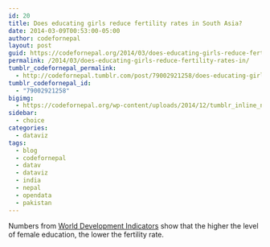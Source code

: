 ```yaml
---
id: 20
title: Does educating girls reduce fertility rates in South Asia?
date: 2014-03-09T00:53:00-05:00
author: codefornepal
layout: post
guid: https://codefornepal.org/2014/03/does-educating-girls-reduce-fertility-rates-in/
permalink: /2014/03/does-educating-girls-reduce-fertility-rates-in/
tumblr_codefornepal_permalink:
  - http://codefornepal.tumblr.com/post/79002921258/does-educating-girls-reduce-fertility-rates-in
tumblr_codefornepal_id:
  - "79002921258"
bigimg:
  - https://codefornepal.org/wp-content/uploads/2014/12/tumblr_inline_ndck4pOZTf1qb9ga0.jpg
sidebar:
  - choice
categories:
  - dataviz
tags:
  - blog
  - codefornepal
  - datav
  - dataviz
  - india
  - nepal
  - opendata
  - pakistan
---
```

Numbers from <a href="http://data.worldbank.org/indicator/SP.DYN.TFRT.IN" target="_blank">World Development Indicators</a> show that the higher the level of female education, the lower the fertility rate.